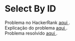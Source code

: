# Select By ID

Problema no HackerRank <a href="https://www.hackerrank.com/challenges/select-by-id/problem"> aqui </a>. 
</br>
Explicação do problema <a href="./Problem.pdf"> aqui </a>.
</br>
Problema resolvido <a href="./submission.sql"> aqui </a>.